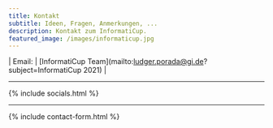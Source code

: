 ```yaml
---
title: Kontakt
subtitle: Ideen, Fragen, Anmerkungen, ...
description: Kontakt zum InformatiCup.
featured_image: /images/informaticup.jpg
---
```


| Email: | [InformatiCup Team](mailto:ludger.porada@gi.de?subject=InformatiCup 2021) |

---

{% include socials.html %}

---

{% include contact-form.html %}
